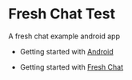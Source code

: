 # Fresh Chat Test
A fresh chat example android app

* Getting started with [Android](https://developer.android.com/)

* Getting started with [Fresh Chat](https://support.freshchat.com/support/solutions/articles/50000000207-freshchat-android-sdk-integration-steps)
